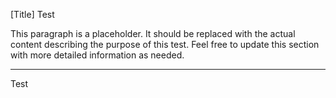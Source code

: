 [Title]
Test

This paragraph is a placeholder. It should be replaced with the actual content describing the purpose of this test.
Feel free to update this section with more detailed information as needed.

---

Test

